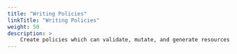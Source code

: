 ```yaml
---
title: "Writing Policies"
linkTitle: "Writing Policies"
weight: 50
description: >
    Create policies which can validate, mutate, and generate resources as well as perform verification of container images.
---
```

